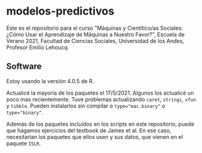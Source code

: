 # modelos-predictivos

Este es el repositorio para el curso "Máquinas y Cientítico/as Sociales: ¿Cómo Usar el Aprendizaje de Máquinas a Nuestro Favor?", Escuela de Verano 2021, Facultad de Ciencias Sociales, Universidad de los Andes, Profesor Emilio Lehoucq.

## Software

Estoy usando la versión 4.0.5 de R.

Actualicé la mayoría de los paquetes el 17/5/2021. Algunos los actualicé un poco mas recientemente. Tuve problemas actualizando `caret`, `stringi`, `xfun` y `tibble`. Pueden instalarlos sin compilar o `type="mac.binary"` o `type="binary"`.

Además de los paquetes incluidos en los scripts en este repositorio, puede que hagamos ejercicios del textbook de James et al. En ese caso, necesitarían los paquetes que ellos usen y sus datos, que vienen en el paquete `ISLR`.